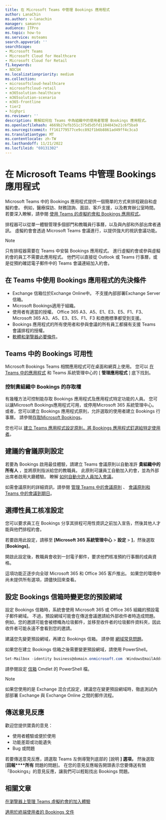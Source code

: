 ```yaml
---
title: 在 Microsoft Teams 中管理 Bookings 應用程式
author: LanaChin
ms.author: v-lanachin
manager: samanro
audience: ITPro
ms.topic: how-to
ms.service: msteams
search.appverid: ''
searchScope:
- Microsoft Teams
- Microsoft Cloud for Healthcare
- Microsoft Cloud for Retail
f1.keywords:
- NOCSH
ms.localizationpriority: medium
ms.collection:
- microsoftcloud-healthcare
- microsoftcloud-retail
- m365solution-healthcare
- m365solution-scenario
- m365-frontline
- tier2
- highpri
ms.reviewer: ''
description: 瞭解如何在 Teams 中為組織中的使用者管理 Bookings 應用程式。
ms.openlocfilehash: 4669b27efb351c375d5d5fd1104843e21c6f5ba9
ms.sourcegitcommit: ff161779577ce9cc892f1b6b8861ad49ff4c3ca3
ms.translationtype: MT
ms.contentlocale: zh-TW
ms.lasthandoff: 11/21/2022
ms.locfileid: "69131302"
---
```

# <a name="manage-the-bookings-app-in-microsoft-teams"></a>在 Microsoft Teams 中管理 Bookings 應用程式

Microsoft Teams 中的 Bookings 應用程式提供一個簡單的方式來排程親自和虛擬約會。 例如，醫療探訪、財務諮詢、面談、客戶支援，以及教育辦公室時間。 若要深入瞭解，請參閱 [使用 Teams 的虛擬約會和 Bookings 應用程式](/microsoft-365/frontline/bookings-virtual-visits)。

排程器可以從單一體驗管理多個部門和教職員行事曆，以及與內部和外部出席者通訊。 虛擬約會會透過 Microsoft Teams 會議進行，以提供強大的視訊會議功能。

> [!NOTE]
> 只有排程器需要在 Teams 中安裝 Bookings 應用程式。 進行虛擬約會或參與虛擬約會的員工不需要此應用程式。 他們可以直接從 Outlook 或 Teams 行事曆，或是從預約確認電子郵件中的 Teams 會議連結加入約會。

## <a name="prerequisites-to-use-the-bookings-app-in-teams"></a>在 Teams 中使用 Bookings 應用程式的先決條件

* Exchange 信箱位於Exchange Online中。 不支援內部部署Exchange Server信箱。
* Microsoft Bookings適用于組織。
* 使用者有適當的授權。 Office 365 A3、A5、E1、E3、E5、F1、F3、Microsoft 365 A3、A5、E3、E5、F1、F3 和商務標準都受到支援。
* Bookings 應用程式的所有使用者和參與會議的所有員工都擁有支援 Teams 會議排程的授權。
* [軟體和瀏覽器必要條件](hardware-requirements-for-the-teams-app.md)。

## <a name="availability-of-bookings-in-teams"></a>Teams 中的 Bookings 可用性

Microsoft Bookings Teams 相關應用程式可在桌面和網頁上使用。 您可以 [在 Teams 中的應用程式](https://teams.microsoft.com/l/app/4c4ec2e8-4a2c-4bce-8d8f-00fc664a4e5b?source=store-copy-link) 和 Teams 系統管理中心的 [ **管理應用程式** ] 底下找到。

### <a name="control-access-to-bookings-within-your-organization"></a>控制貴組織中 Bookings 的存取權

有幾種方法可控制能存取 Bookings 應用程式及應用程式特定功能的人員。 您可以讓Microsoft Bookings應用程式可用，或停用Microsoft 365 系統管理中心。 或者，您可以建立 Bookings 應用程式原則，允許選取的使用者建立 Bookings 行事曆。 請參閱[存取Microsoft Bookings](/microsoft-365/bookings/get-access)。

您也可以 [建立 Teams 應用程式設定原則，將 Bookings 應用程式釘選給特定使用者](teams-app-setup-policies.md)。

## <a name="recommended-meeting-policy-settings"></a>建議的會議原則設定

若要為 Bookings 啟用最佳體驗，請建立 Teams 會議原則以自動准許 **貴組織中的所有人** ，並將原則指派給您的教職員。 此原則可讓員工自動加入約會，並為外部出席者啟用大廳體驗。 瞭解 [如何自動允許人員加入會議](meeting-policies-participants-and-guests.md#automatically-admit-people)。

如需會議原則的詳細資訊，請參閱 [管理 Teams 中的會議原則](meeting-policies-in-teams.md) 、 [會議原則和 Teams 中的會議到期日](meeting-expiration.md)。

## <a name="optional-staff-approvals-setting"></a>選擇性員工核准設定

您可以要求員工在 Bookings 分享其排程可用性資訊之前加入宣告，然後其他人才能與他們排程約會。

若要啟用此設定，請移至 **[Microsoft 365 系統管理中心** \> **設定** \> **]**，然後選取 [**Bookings]**。

開啟此設定後，教職員會收到一封電子郵件，要求他們核准預約行事曆的成員資格。  

這項功能正逐步向全球 Microsoft 365 和 Office 365 客戶推出。 如果您的環境中尚未提供所有選項，請儘快回來查看。

## <a name="changing-your-default-domain-when-setting-up-bookings-mailbox"></a>設定 Bookings 信箱時變更您的預設網域

設定 Bookings 信箱時，系統會使用 Microsoft 365 或 Office 365 組織的預設電子郵件網域。 不過，預設網域可能會在傳送會議邀請給外部收件者時造成問題。 例如，您的邀請可能會被標幟為垃圾郵件，並移至收件者的垃圾郵件資料夾，因此收件者可能永遠不會看到您的邀請。

建議您先變更預設網域，再建立 Bookings 信箱。 請參閱 [網域常見問題](/microsoft-365/admin/setup/domains-faq#how-do-i-set-or-change-the-default-domain-in-microsoft-365)。

如果您在建立 Bookings 信箱之後需要變更預設網域，請使用 PowerShell。

```PowerShell
Set-Mailbox -identity business@domain.onmicrosoft.com -WindowsEmailAddress business@domain.com -EmailAddresses business@domain.com
```

請參閱設定 [信箱](/powershell/module/exchange/mailboxes/set-mailbox) Cmdlet 的 PowerShell 檔。

> [!NOTE]
> 如果您使用的是 Exchange 混合式設定，建議您在變更預設網域時，徹底測試內部部署 Exchange 與 Exchange Online 之間的郵件流程。

## <a name="send-feedback"></a>傳送意見反應

歡迎您提供寶貴的意見：

* 使用者體驗或便於使用
* 功能差距或功能遺失
* Bug 或問題
  
若要傳送意見反應，請選取 Teams 左側導覽列底部的 [說明 **] 選項，** 然後選取 [**回報****所有** 問題的問題]。 在您的意見反應報告開頭表示您要傳送有關「Bookings」的意見反應，讓我們可以輕鬆找出 Bookings 問題。

## <a name="related-articles"></a>相關文章

[在瀏覽器上管理 Teams 虛擬約會的加入體驗](/microsoft-365/frontline/browser-join)


  [適用於終端使用者的 Bookings 文件](https://support.office.com/article/apps-and-services-cc1fba57-9900-4634-8306-2360a40c665b?ui=en-US&rs=en-US&ad=US#PickTab=Bookings)
